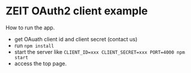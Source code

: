 # ZEIT OAuth2 client example

How to run the app.

- get OAuath client id and client secret (contact us)
- run `npm install`
- start the server like `CLIENT_ID=xxx CLIENT_SECRET=xxx PORT=4000 npm start`
- access the top page.
